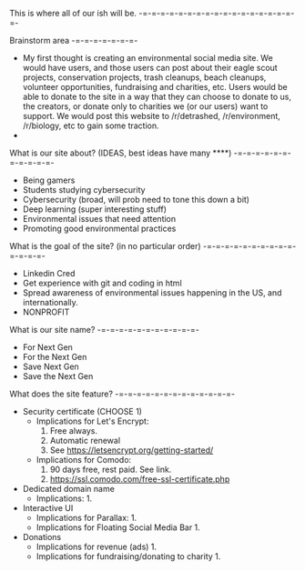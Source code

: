 This is where all of our ish will be. 
-=-=-=-=-=-=-=-=-=-=-=-=-=-=-=-=-=-=-

Brainstorm area
-=-=-=-=-=-=-=-
* My first thought is creating an environmental social media site. We would have users, 
and those users can post about their eagle scout projects, conservation projects,
trash cleanups, beach cleanups, volunteer opportunities, fundraising and charities, etc.
Users would be able to donate to the site in a way that they can choose to donate to us,
the creators, or donate only to charities we (or our users) want to support. We would post
this website to /r/detrashed, /r/environment, /r/biology, etc to gain some traction.
* 


What is our site about? (IDEAS, best ideas have many ****)
-=-=-=-=-=-=-=-=-=-=-=-
* Being gamers
* Students studying cybersecurity
* Cybersecurity (broad, will prob need to tone this down a bit)
* Deep learning (super interesting stuff)
* Environmental issues that need attention
* Promoting good environmental practices

What is the goal of the site? (in no particular order)
-=-=-=-=-=-=-=-=-=-=-=-=-=-=-
* Linkedin Cred
* Get experience with git and coding in html
* Spread awareness of environmental issues happening in the US, and internationally.
* NONPROFIT


What is our site name?
-=-=-=-=-=-=-=-=-=-=-=-
* For Next Gen
* For the Next Gen
* Save Next Gen
* Save the Next Gen



What does the site feature?
-=-=-=-=-=-=-=-=-=-=-=-=-=-
* Security certificate (CHOOSE 1)
    - Implications for Let's Encrypt:
        1. Free always.
        2. Automatic renewal
        3. See https://letsencrypt.org/getting-started/
    - Implications for Comodo:
        1. 90 days free, rest paid. See link.
        2. https://ssl.comodo.com/free-ssl-certificate.php
* Dedicated domain name
    - Implications:
        1. 
* Interactive UI
    - Implications for Parallax:
        1. 
    - Implications for Floating Social Media Bar
        1. 
* Donations
    - Implications for revenue (ads)
        1. 
    - Implications for fundraising/donating to charity
        1. 